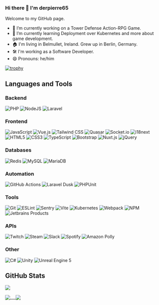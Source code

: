 ### Hi there 👋 I'm derpierre65

Welcome to my GitHub page.

- 🔭 I’m currently working on a Tower Defense Action-RPG Game.
- 🌱 I’m currently learning Deployment over Kubernetes and more about game development.
- 🏠 I'm living in Belmullet, Ireland. Grew up in Berlin, Germany.
- 🛠️ I'm working as a Software Developer.
- 😄 Pronouns: he/him
<!-- 
- 👯 I’m looking to collaborate on ...
- 🤔 I’m looking for help with ...
- 💬 Ask me about ...
- 📫 How to reach me: ...
- ⚡ Fun fact: ...
-->

[![trophy](https://github-profile-trophy.vercel.app/?username=derpierre65&theme=onedark)](https://github.com/ryo-ma/github-profile-trophy)

## Languages and Tools

### Backend

![PHP](https://img.shields.io/badge/php-%23777bb4.svg?style=for-the-badge&logo=php&logoColor=white)
![NodeJS](https://img.shields.io/badge/node.js-6DA55F?style=for-the-badge&logo=node.js&logoColor=white)
![Laravel](https://img.shields.io/badge/laravel-ff2d20.svg?style=for-the-badge&logo=laravel&logoColor=white)

### Frontend

![JavaScript](https://img.shields.io/badge/javascript-f7df1e.svg?style=for-the-badge&logo=javascript&logoColor=white)
![Vue.js](https://img.shields.io/badge/vue.js-4fc08d.svg?style=for-the-badge&logo=vue.js&logoColor=white)
![Tailwind CSS](https://img.shields.io/badge/Tailwind%20CSS-0ba5c0.svg?style=for-the-badge&logo=tailwindcss&logoColor=white)
![Quasar](https://img.shields.io/badge/Quasar-00b4ff.svg?style=for-the-badge&logo=quasar)
![Socket.io](https://img.shields.io/badge/socket.io-%23323330.svg?style=for-the-badge&logo=socket.io)
![i18next](https://img.shields.io/badge/i18next-26a69a.svg?style=for-the-badge&logo=i18next&logoColor=white)
![HTML5](https://img.shields.io/badge/html5-%23E34F26.svg?style=for-the-badge&logo=html5&logoColor=white)
![CSS3](https://img.shields.io/badge/css3-%231572B6.svg?style=for-the-badge&logo=css3&logoColor=white)
![TypeScript](https://img.shields.io/badge/typescript-3178c6.svg?style=for-the-badge&logo=typescript&logoColor=white)
![Bootstrap](https://img.shields.io/badge/bootstrap-7952b3.svg?style=for-the-badge&logo=bootstrap&logoColor=white)
![Nuxt.js](https://img.shields.io/badge/nuxt.js-00dc82.svg?style=for-the-badge&logo=nuxt.js&logoColor=white)
![jQuery](https://img.shields.io/badge/jquery-%230865a7.svg?style=for-the-badge&logo=jquery)

### Databases

![Redis](https://img.shields.io/badge/redis-bb362d.svg?style=for-the-badge&logo=redis&logoColor=white)
![MySQL](https://img.shields.io/badge/mysql-4479a1.svg?style=for-the-badge&logo=mysql&logoColor=white)
![MariaDB](https://img.shields.io/badge/mariadb-003343.svg?style=for-the-badge&logo=mariadb)

### Automation

![GitHub Actions](https://img.shields.io/badge/github%20actions-%231882f7.svg?style=for-the-badge&logo=github%20actions&logoColor=white)
![Laravel Dusk](https://img.shields.io/badge/laravel%20dusk-%23bc3a91.svg?style=for-the-badge&logo=laravel%20dusk&logoColor=white)
![PHPUnit](https://img.shields.io/badge/phpunit-%233a97d0.svg?style=for-the-badge&logo=phpunit&logoColor=white)

### Tools

![Git](https://img.shields.io/badge/git-f05032.svg?style=for-the-badge&logo=git&logoColor=white)
![ESLint](https://img.shields.io/badge/eslint-4930bd.svg?style=for-the-badge&logo=eslint&logoColor=white)
![Sentry](https://img.shields.io/badge/sentry-%23362d59.svg?style=for-the-badge&logo=sentry&logoColor=white)
![Vite](https://img.shields.io/badge/Vite-%238274f7.svg?style=for-the-badge&logo=vite&logoColor=white)
![Kubernetes](https://img.shields.io/badge/kubernetes-%233069de.svg?style=for-the-badge&logo=kubernetes&logoColor=white)
![Webpack](https://img.shields.io/badge/webpack-%231b74ba.svg?style=for-the-badge&logo=webpack&logoColor=white)
![NPM](https://img.shields.io/badge/NPM-%23c53635.svg?style=for-the-badge&logo=npm&logoColor=white)
![Jetbrains Products](https://img.shields.io/badge/jetbrains%20products-%23e72297.svg?style=for-the-badge&logo=jetbrains&logoColor=black)

### APIs

![Twitch](https://img.shields.io/badge/Twitch-%239146ff.svg?style=for-the-badge&logo=twitch&logoColor=white)
![Steam](https://img.shields.io/badge/Steam-%2313386c.svg?style=for-the-badge&logo=steam&logoColor=white)
![Slack](https://img.shields.io/badge/Slack-%2339bce4.svg?style=for-the-badge&logo=slack)
![Spotify](https://img.shields.io/badge/Spotify-%231db954.svg?style=for-the-badge&logo=spotify&logoColor=white)
![Amazon Polly](https://img.shields.io/badge/Amazon%20Polly-%234f7bf7.svg?style=for-the-badge)

### Other

![C#](https://img.shields.io/badge/c%23-%23239120.svg?style=for-the-badge&logo=c-sharp&logoColor=white)
![Unity](https://img.shields.io/badge/unity-%23323330.svg?style=for-the-badge&logo=unity)
![Unreal Engine 5](https://img.shields.io/badge/Unreal%20Engine%205-%23323330.svg?style=for-the-badge&logo=unrealengine&logoColor=white)

## GitHub Stats

![](https://komarev.com/ghpvc/?username=your-github-derpierre65&label=Profile+views)

<a href="https://github.com/derpierre65">
  <img align="center" src="https://github-readme-stats.vercel.app/api?username=derpierre65&count_private=true&theme=dracula&title_color=e91e63&bg_color=161b22&hide_border=true&show_icons=true&count_private=true" /> 
</a>
<a href="https://github.com/derpierre65">
  <img align="center" src="https://github-readme-stats.vercel.app/api/top-langs/?username=derpierre65&theme=dracula&title_color=e91e63&bg_color=161b22&hide_border=true&count_private=true" />
</a>
